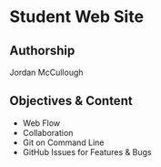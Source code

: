 # Student Web Site

## Authorship

Jordan McCullough

## Objectives & Content
* Web Flow
* Collaboration
* Git on Command Line
* GitHub Issues for Features & Bugs
